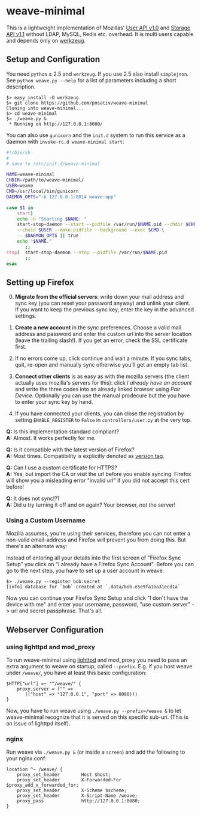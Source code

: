 weave-minimal
=============

This is a lightweight implementation of Mozillas' [User API v1.0][1] and
[Storage API v1.1][2] without LDAP, MySQL, Redis etc. overhead. It is multi
users capable and depends only on [werkzeug][3].

[1]: http://docs.services.mozilla.com/reg/apis.html
[2]: http://docs.services.mozilla.com/storage/apis-1.1.html
[3]: http://werkzeug.pocoo.org/

Setup and Configuration
-----------------------

You need `python` ≥ 2.5 and `werkzeug`. If you use 2.5 also install
`simplejson`. See `python weave.py --help` for a list of parameters including a
short description.

    $> easy_install -U werkzeug
    $> git clone https://github.com/posativ/weave-minimal
    Cloning into weave-minimal...
    $> cd weave-minimal
    $> ./weave.py &
     * Running on http://127.0.0.1:8080/

You can also use `gunicorn` and the `init.d` system to run this service as a
daemon with `invoke-rc.d weave-minimal start`:

```sh
#!/bin/sh
#
# save to /etc/init.d/weave-minimal

NAME=weave-minimal
CHDIR=/path/to/weave-minimal/
USER=weave
CMD=/usr/local/bin/gunicorn
DAEMON_OPTS="-b 127.0.0.1:8014 weave:app"

case $1 in
    start)
    echo -n "Starting $NAME: "
    start-stop-daemon --start --pidfile /var/run/$NAME.pid --chdir $CHDIR \
    --chuid $USER --make-pidfile --background --exec $CMD \
    -- $DAEMON_OPTS || true
    echo "$NAME."
       ;;
stop)  start-stop-daemon --stop --pidfile /var/run/$NAME.pid
       ;;
esac
```

Setting up Firefox
------------------

0. **Migrate from the official servers**: write down your mail address and sync
   key (you can reset your password anyway) and unlink your client. If you want
   to keep the previous sync key, enter the key in the advanced settings.

1. **Create a new account** in the sync preferences. Choose a valid mail
   address and password and enter the custom url into the server location
   (leave the trailing slash!). If you get an error, check the SSL certificate
   first.

2. If no errors come up, click continue and wait a minute. If you sync tabs,
   quit, re-open and manually sync otherwise you'll get an empty tab list.

3. **Connect other clients** is as easy as with the mozilla servers (the client
   actually uses mozilla's servers for this): click *I already have an account*
   and write the three codes into an already linked browser using *Pair Device*.
   Optionally you can use the manual prodecure but the you have to enter your
   sync key by hand.

4. If you have connected your clients, you can close the registration by setting
   `ENABLE_REGISTER` to `False` in `controllers/user.py` at the very top.

**Q:** Is this implementation standard compliant?  
**A:** Almost. It works perfectly for me.

**Q:** Is it compatible with the latest version of Firefox?  
**A:** Most times. Compatibility is explicitly denoted as [version
tag](https://github.com/posativ/weave-minimal/tags).

**Q:** Can I use a custom certificate for HTTPS?  
**A:** Yes, but import the CA or visit the url before you enable syncing.
  Firefox will show you a misleading error "invalid url" if you did not accept
  this cert before!

**Q:** It does not sync!?1  
**A:** Did u try turning it off and on again? Your browser, not the server!

### Using a Custom Username

Mozilla assumes, you're using their services, therefore you can not enter a
non-valid email-address and Firefox will prevent you from doing this. But
there's an alternate way:

Instead of entering all your details into the first screen of "Firefox Sync
Setup" you click on "I already have a Firefox Sync Account". Before you can go
to the next step, you have to set up a user account in weave.

    $> ./weave.py --register bob:secret
    [info] database for `bob` created at `.data/bob.e5e9fa1ba31ecd1a`

Now you can continue your Firefox Sync Setup and click "I don't have the device
with me" and enter your username, password, "use custom server" -> url and
secret passphrase. That's all.


Webserver Configuration
-----------------------

### using lighttpd and mod_proxy

To run weave-minimal using [lighttpd][4] and mod_proxy you need to pass an
extra argument to weave on startup, called `--prefix`. E.g. if you host
weave under `/weave/`, you have at least this basic configuration:

    $HTTP["url"] =~ "^/weave/" {
        proxy.server = ("" =>
           (("host" => "127.0.0.1", "port" => 8080)))
    }

Now, you have to run weave using `./weave.py --prefix=/weave &` to let
weave-minimal recognize that it is served on this specific sub-uri. (This
is an issue of lighttpd itself).

[4]: http://www.lighttpd.net/

### nginx

Run weave via `./weave.py &` (or inside a `screen`) and add the following to
your nginx.conf:

    location ^~ /weave/ {
        proxy_set_header        Host $host;
        proxy_set_header        X-Forwarded-For $proxy_add_x_forwarded_for;
        proxy_set_header        X-Scheme $scheme;
        proxy_set_header        X-Script-Name /weave;
        proxy_pass              http://127.0.0.1:8080;
    }

